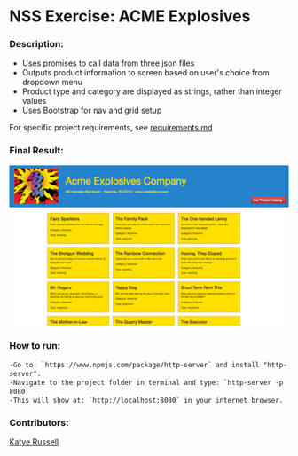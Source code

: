 # NSS Exercise: ACME Explosives

### Description:
- Uses promises to call data from three json files  
- Outputs product information to screen based on user's choice from dropdown menu 
- Product type and category are displayed as strings, rather than integer values
- Uses Bootstrap for nav and grid setup  

For specific project requirements, see [requirements.md](https://github.com/complikatyed/modern-js-development/blob/master/acme-explosives/requirements.md) 

### Final Result:

![Screenshot 1: No selection](https://github.com/complikatyed/modern-js-development/blob/master/images/AcmeExplosives.png)

### How to run:
```
-Go to: `https://www.npmjs.com/package/http-server` and install "http-server".  
-Navigate to the project folder in terminal and type: `http-server -p 8080`  
-This will show at: `http://localhost:8080` in your internet browser.  
```

### Contributors:
[Katye Russell](https://github.com/complikatyed)
